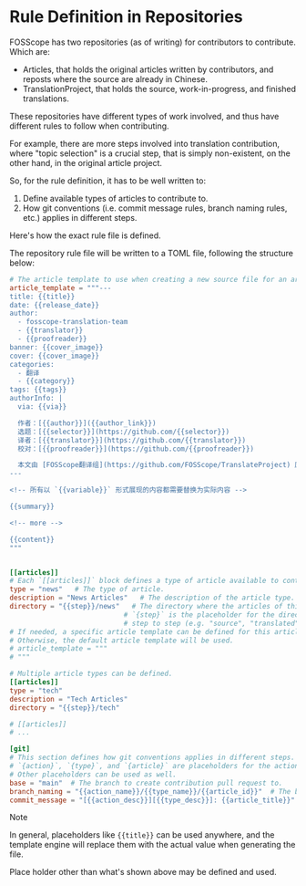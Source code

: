 # Rule Definition in Repositories

FOSScope has two repositories (as of writing) for contributors to contribute. Which are:

- Articles, that holds the original articles written by contributors, and reposts where the source are already in Chinese.
- TranslationProject, that holds the source, work-in-progress, and finished translations.

These repositories have different types of work involved, and thus have different rules to follow when contributing.

For example, there are more steps involved into translation contribution, where "topic selection" is a crucial step, that is simply non-existent, on the other hand, in the original article project.

So, for the rule definition, it has to be well written to:

1. Define available types of articles to contribute to. 
2. How git conventions (i.e. commit message rules, branch naming rules, etc.) applies in different steps.

Here's how the exact rule file is defined.

The repository rule file will be written to a TOML file, following the structure below:

```toml
# The article template to use when creating a new source file for an article.
article_template = """---
title: {{title}}
date: {{release_date}}
author:
  - fosscope-translation-team
  - {{translator}}
  - {{proofreader}}
banner: {{cover_image}}
cover: {{cover_image}}
categories:
  - 翻译
  - {{category}}
tags: {{tags}}
authorInfo: |
  via: {{via}}

  作者：[{{author}}]({{author_link}})
  选题：[{{selector}}](https://github.com/{{selector}})
  译者：[{{translator}}](https://github.com/{{translator}})
  校对：[{{proofreader}}](https://github.com/{{proofreader}})

  本文由 [FOSScope翻译组](https://github.com/FOSScope/TranslateProject) 原创编译，[开源观察](https://fosscope.com/) 荣誉推出
---

<!-- 所有以 `{{variable}}` 形式展现的内容都需要替换为实际内容 -->

{{summary}}

<!-- more -->

{{content}}
"""


[[articles]]
# Each `[[articles]]` block defines a type of article available to contribute to.
type = "news"   # The type of article.
description = "News Articles"   # The description of the article type.
directory = "{{step}}/news"   # The directory where the articles of this type are stored.
                            # `{step}` is the placeholder for the directory where the article will be moved from
                            # step to step (e.g. "source", "translated", "published", etc.)
# If needed, a specific article template can be defined for this article type.
# Otherwise, the default article template will be used.
# article_template = """
# """

# Multiple article types can be defined.
[[articles]]
type = "tech"
description = "Tech Articles"
directory = "{{step}}/tech"

# [[articles]]
# ...

[git]
# This section defines how git conventions applies in different steps.
# `{action}`, `{type}`, and `{article}` are placeholders for the action's name, article type, and article name respectively.
# Other placeholders can be used as well.
base = "main"  # The branch to create contribution pull request to.
branch_naming = "{{action_name}}/{{type_name}}/{{article_id}}"  # The branch naming rule.
commit_message = "[{{action_desc}}][{{type_desc}}]: {{article_title}}"  # The commit message rule.
```

> [!NOTE]
> 
> In general, placeholders like `{{title}}` can be used anywhere, and the template engine will replace them with the actual value when generating the file.
> 
> Place holder other than what's shown above may be defined and used.
